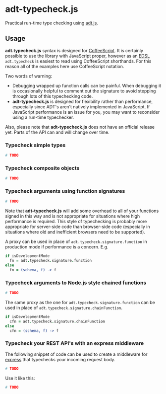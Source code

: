 # adt-typecheck.js

Practical run-time type checking using [adt.js](https://github.com/rehno-lindeque/adt.js).

## Usage

**adt.typecheck.js** syntax is designed for [CoffeeScript](http://coffeescript.org/).
It is certainly possible to use the library with JavaScript proper, however as
an [EDSL](http://en.wikipedia.org/wiki/Embedded_domain-specific_language)
`adt.typecheck` is easiest to read using CoffeeScript shorthands. For this
reason all of the examples here use CoffeeScript notation.

Two words of warning:

* Debugging wrapped up function calls can be painful. When debugging it is
  occasionally helpful to comment out the signature to avoid stepping through lots
  of this typechecking code.
* **adt-typecheck.js** is designed for flexibility rather than performance,
  especially since ADT's aren't natively implemented in JavaScript.
  If JavaScript performance is an issue for you, you may want to reconsider
  using a run-time typechecker.

Also, please note that **adt-typecheck.js** does not have an official release
yet. Parts of the API can and will change over time.

### Typecheck simple types

```coffeescript
# TODO
```

### Typecheck composite objects

```coffeescript
# TODO
```

### Typecheck arguments using function signatures

```coffeescript
# TODO
```

Note that **adt-typecheck.js** will add some overhead to all of your functions
signed in this way and is not appropriate for situations where high performance
is required. This style of typechecking is probably more appropriate for 
server-side code than browser-side code (especially in situations where old
and inefficient browsers need to be supported).

A proxy can be used in place of `adt.typecheck.signature.function` in production
mode if performance is a concern. E.g.

```coffeescript
if isDevelopmentMode
  fn = adt.typecheck.signature.function
else
  fn = (schema, f) -> f
```

### Typecheck arguments to Node.js style chained functions

```coffeescript
# TODO
```

The same proxy as the one for `adt.typecheck.signature.function` can be used in
place of `adt.typecheck.signature.chainFunction`.

```coffeescript
if isDevelopmentMode
  cfn = adt.typecheck.signature.chainFunction
else
  cfn = (schema, f) -> f
```

### Typecheck your REST API's with an express middleware

The following snippet of code can be used to create a middleware for 
[express](http://expressjs.com/) that typechecks your incoming request body.

```coffeescript
# TODO
```

Use it like this:

```coffeescript
# TODO
```
